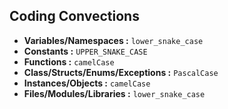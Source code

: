 ## Coding Convections

- **Variables/Namespaces :** `lower_snake_case`
- **Constants :** `UPPER_SNAKE_CASE`
- **Functions :** `camelCase`
- **Class/Structs/Enums/Exceptions :** `PascalCase`
- **Instances/Objects :** `camelCase`
- **Files/Modules/Libraries :** `lower_snake_case`
